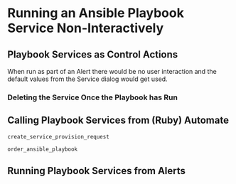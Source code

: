 # Running an Ansible Playbook Service Non-Interactively


    
    
    


## Playbook Services as Control Actions

When run as part of an Alert there would be no user interaction and the default values from the Service dialog would get used.


### Deleting the Service Once the Playbook has Run

## Calling Playbook Services from (Ruby) Automate

    create_service_provision_request

    order_ansible_playbook
    
    
    
## Running Playbook Services from Alerts